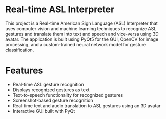 # Real-time ASL Interpreter

This project is a Real-time American Sign Language (ASL) Interpreter that uses computer vision and machine learning techniques to recognize ASL gestures and translate them into text and speech and vice-versa using 3D avatar. The application is built using PyQt5 for the GUI, OpenCV for image processing, and a custom-trained neural network model for gesture classification.

# Features

- Real-time ASL gesture recognition
- Displays recognized gestures as text
- Text-to-speech functionality for recognized gestures
- Screenshot-based gesture recognition
- Real-time text and audio translation to ASL gestures using an 3D avatar
- Interactive GUI built with PyQt
